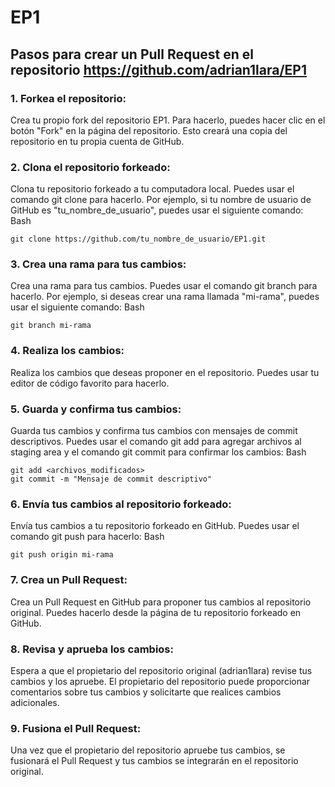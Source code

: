 # EP1

## Pasos para crear un Pull Request en el repositorio https://github.com/adrian1lara/EP1
### 1. Forkea el repositorio:

Crea tu propio fork del repositorio EP1. Para hacerlo, puedes hacer clic en el botón "Fork" en la página del repositorio. Esto creará una copia del repositorio en tu propia cuenta de GitHub.
### 2. Clona el repositorio forkeado:

Clona tu repositorio forkeado a tu computadora local. Puedes usar el comando git clone para hacerlo. Por ejemplo, si tu nombre de usuario de GitHub es "tu_nombre_de_usuario", puedes usar el siguiente comando:
Bash
```
git clone https://github.com/tu_nombre_de_usuario/EP1.git

```
### 3. Crea una rama para tus cambios:

Crea una rama para tus cambios. Puedes usar el comando git branch para hacerlo. Por ejemplo, si deseas crear una rama llamada "mi-rama", puedes usar el siguiente comando:
Bash
```
git branch mi-rama
```

### 4. Realiza los cambios:

Realiza los cambios que deseas proponer en el repositorio. Puedes usar tu editor de código favorito para hacerlo.
### 5. Guarda y confirma tus cambios:

Guarda tus cambios y confirma tus cambios con mensajes de commit descriptivos. Puedes usar el comando git add para agregar archivos al staging area y el comando git commit para confirmar los cambios:
Bash
```
git add <archivos_modificados>
git commit -m "Mensaje de commit descriptivo"
```

### 6. Envía tus cambios al repositorio forkeado:

Envía tus cambios a tu repositorio forkeado en GitHub. Puedes usar el comando git push para hacerlo:
Bash
```
git push origin mi-rama

```

### 7. Crea un Pull Request:

Crea un Pull Request en GitHub para proponer tus cambios al repositorio original. Puedes hacerlo desde la página de tu repositorio forkeado en GitHub.
### 8. Revisa y aprueba los cambios:

Espera a que el propietario del repositorio original (adrian1lara) revise tus cambios y los apruebe. El propietario del repositorio puede proporcionar comentarios sobre tus cambios y solicitarte que realices cambios adicionales.
### 9. Fusiona el Pull Request:

Una vez que el propietario del repositorio apruebe tus cambios, se fusionará el Pull Request y tus cambios se integrarán en el repositorio original.
